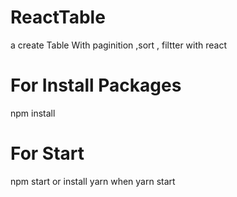 # ReactTable
a create Table With paginition ,sort , filtter with react

# For Install Packages
npm install

# For Start
npm start or install yarn when yarn start

